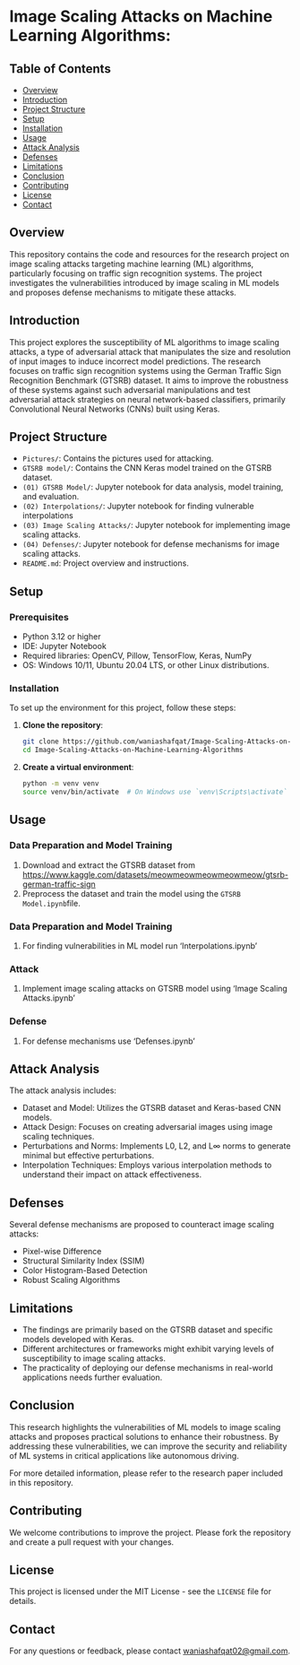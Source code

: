 # Image Scaling Attacks on Machine Learning Algorithms:

## Table of Contents
- [Overview](#overview)
- [Introduction](#introduction)
- [Project Structure](#project-structure)
- [Setup](#setup)
- [Installation](#installation)
- [Usage](#usage)
- [Attack Analysis](#attack-analysis)
- [Defenses](#defenses)
- [Limitations](#limitations)
- [Conclusion](#conclusion)
- [Contributing](#contributing)
- [License](#license)
- [Contact](#contact)

## Overview
This repository contains the code and resources for the research project on image scaling attacks targeting machine learning (ML) algorithms, particularly focusing on traffic sign recognition systems. The project investigates the vulnerabilities introduced by image scaling in ML models and proposes defense mechanisms to mitigate these attacks.

## Introduction
This project explores the susceptibility of ML algorithms to image scaling attacks, a type of adversarial attack that manipulates the size and resolution of input images to induce incorrect model predictions. The research focuses on traffic sign recognition systems using the German Traffic Sign Recognition Benchmark (GTSRB) dataset. It aims to improve the robustness of these systems against such adversarial manipulations and test adversarial attack strategies on neural network-based classifiers, primarily Convolutional Neural Networks (CNNs) built using Keras.

## Project Structure
- `Pictures/`: Contains the pictures used for attacking.
- `GTSRB model/`: Contains the CNN Keras model trained on the GTSRB dataset.
- `(01) GTSRB Model/`: Jupyter notebook for data analysis, model training, and evaluation.
- `(02) Interpolations/`: Jupyter notebook for finding vulnerable interpolations
- `(03) Image Scaling Attacks/`: Jupyter notebook for implementing image scaling attacks.
- `(04) Defenses/`: Jupyter notebook for defense mechanisms for image scaling attacks.
- `README.md`: Project overview and instructions.

## Setup
### Prerequisites
- Python 3.12 or higher
- IDE: Jupyter Notebook
- Required libraries: OpenCV, Pillow, TensorFlow, Keras, NumPy
- OS: Windows 10/11, Ubuntu 20.04 LTS, or other Linux distributions.

### Installation
To set up the environment for this project, follow these steps:

1. **Clone the repository**:
   ```bash
   git clone https://github.com/waniashafqat/Image-Scaling-Attacks-on-Machine-Learning-Algorithms.git
   cd Image-Scaling-Attacks-on-Machine-Learning-Algorithms
   ```

2. **Create a virtual environment**:
   ```bash
   python -m venv venv
   source venv/bin/activate  # On Windows use `venv\Scripts\activate`
   ```

## Usage
### Data Preparation and Model Training
1. Download and extract the GTSRB dataset from https://www.kaggle.com/datasets/meowmeowmeowmeowmeow/gtsrb-german-traffic-sign
2. Preprocess the dataset and train the model using the `GTSRB Model.ipynb`file.

### Data Preparation and Model Training
1. For finding vulnerabilities in ML model run ‘Interpolations.ipynb’

### Attack
1. Implement image scaling attacks on GTSRB model using ‘Image Scaling Attacks.ipynb’
### Defense
1. For defense mechanisms use  ‘Defenses.ipynb’

## Attack Analysis
The attack analysis includes:
- Dataset and Model: Utilizes the GTSRB dataset and Keras-based CNN models.
- Attack Design: Focuses on creating adversarial images using image scaling techniques.
- Perturbations and Norms: Implements L0, L2, and L∞ norms to generate minimal but effective perturbations.
- Interpolation Techniques: Employs various interpolation methods to understand their impact on attack effectiveness.

## Defenses
Several defense mechanisms are proposed to counteract image scaling attacks:
- Pixel-wise Difference
- Structural Similarity Index (SSIM)
- Color Histogram-Based Detection
- Robust Scaling Algorithms

## Limitations
- The findings are primarily based on the GTSRB dataset and specific models developed with Keras.
- Different architectures or frameworks might exhibit varying levels of susceptibility to image scaling attacks.
- The practicality of deploying our defense mechanisms in real-world applications needs further evaluation.

## Conclusion
This research highlights the vulnerabilities of ML models to image scaling attacks and proposes practical solutions to enhance their robustness. By addressing these vulnerabilities, we can improve the security and reliability of ML systems in critical applications like autonomous driving.

For more detailed information, please refer to the research paper included in this repository.

## Contributing
We welcome contributions to improve the project. Please fork the repository and create a pull request with your changes.

## License
This project is licensed under the MIT License - see the `LICENSE` file for details.

## Contact
For any questions or feedback, please contact [waniashafqat02@gmail.com](mailto:waniashafqat02@gmail.com).
